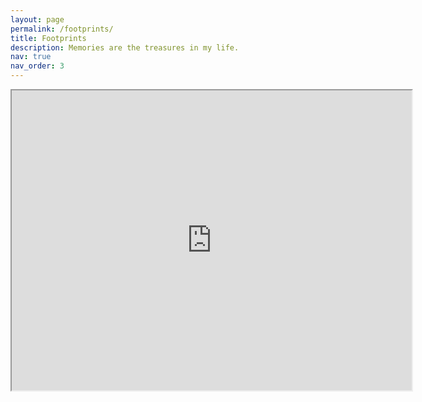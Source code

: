 ```yaml
---
layout: page
permalink: /footprints/
title: Footprints
description: Memories are the treasures in my life.
nav: true
nav_order: 3
---
```

<iframe src="https://www.google.com/maps/d/u/0/embed?mid=13Xp0SWW22U_xMD1t-V_9KSwRmpESFUo&ehbc=2E312F" width="640" height="480"></iframe>

